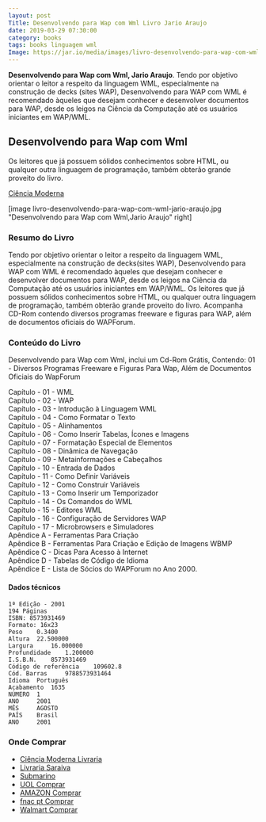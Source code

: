 ```yaml
---
layout: post
Title: Desenvolvendo para Wap com Wml Livro Jario Araujo
date: 2019-03-29 07:30:00
category: books
tags: books linguagem wml
Image: https://jar.io/media/images/livro-desenvolvendo-para-wap-com-wml-jario-araujo.jpg
---
```

**Desenvolvendo para Wap com Wml, Jario Araujo**. Tendo por objetivo orientar o leitor a respeito da linguagem WML, especialmente na construção de decks (sites WAP), Desenvolvendo para WAP com WML é recomendado àqueles que desejam conhecer e desenvolver documentos para WAP, desde os leigos na Ciência da Computação até os usuários iniciantes em WAP/WML. 


## Desenvolvendo para Wap com Wml

Os leitores que já possuem sólidos conhecimentos sobre HTML, ou qualquer outra linguagem de programação, também obterão grande proveito do livro.

[Ciência Moderna](https://www.lcm.com.br/site/#livros/busca?term=jario)

[image livro-desenvolvendo-para-wap-com-wml-jario-araujo.jpg "Desenvolvendo para Wap com Wml,Jario Araujo" right]

### Resumo do Livro

Tendo por objetivo orientar o leitor a respeito da linguagem WML, especialmente na construção de decks(sites WAP), Desenvolvendo para WAP com WML é recomendado àqueles que desejam conhecer e desenvolver documentos para WAP, desde os leigos na Ciência da Computação até os usuários iniciantes em WAP/WML. Os leitores que já possuem sólidos conhecimentos sobre HTML, ou qualquer outra linguagem de programação, também obterão grande proveito do livro. Acompanha CD-Rom contendo diversos programas freeware e figuras para WAP, além de documentos oficiais do WAPForum.

### Conteúdo do Livro  
Desenvolvendo para Wap com Wml, inclui um Cd-Rom Grátis, Contendo: 01 - Diversos Programas Freeware e Figuras Para Wap, Além de Documentos Oficiais do WapForum     

Capítulo - 01 - WML  
Capítulo - 02 - WAP  
Capítulo - 03 - Introdução à Linguagem WML  
Capítulo - 04 - Como Formatar o Texto   
Capítulo - 05 - Alinhamentos  
Capítulo - 06 - Como Inserir Tabelas, Ícones e Imagens  
Capítulo - 07 - Formatação Especial de Elementos  
Capítulo - 08 - Dinâmica de Navegação  
Capítulo - 09 - Metainformações e Cabeçalhos  
Capítulo - 10 - Entrada de Dados  
Capítulo - 11 - Como Definir Variáveis  
Capítulo - 12 - Como Construir Variáveis  
Capítulo - 13 - Como Inserir um Temporizador  
Capítulo - 14 - Os Comandos do WML  
Capítulo - 15 - Editores WML   
Capítulo - 16 - Configuração de Servidores WAP  
Capítulo - 17 - Microbrowsers e Simuladores  
Apêndice A - Ferramentas Para Criação  
Apêndice B - Ferramentas Para Criação e Edição de Imagens WBMP  
Apêndice C - Dicas Para Acesso à Internet  
Apêndice D - Tabelas de Código de Idioma  
Apêndice E - Lista de Sócios do WAPForum no Ano 2000.   

#### Dados técnicos

    1ª Edição - 2001
    194 Páginas
    ISBN: 8573931469
    Formato: 16x23
	Peso 	0.3400
	Altura 	22.500000
	Largura 	16.000000
	Profundidade 	1.200000
	I.S.B.N. 	8573931469
	Código de referência 	109602.8
	Cód. Barras 	9788573931464
	Idioma 	Português
	Acabamento 	1635
	NÚMERO 	1
	ANO 	2001
	MÊS 	AGOSTO
	PAÍS 	Brasil
	ANO 	2001

### Onde Comprar

* [Ciência Moderna Livraria](https://www.cienciamoderna.com.br/desenvolvendo-para-wap-com-wml/p)   
* [Livraria Saraiva](https://busca.saraiva.com.br/busca?q=jario-araujo)
* [Submarino](https://www.submarino.com.br/busca/jario-araujo)
* [UOL Comprar](http://shopping.uol.com.br/desenvolvendo-para-wap-com-wml-com-cd-rom-jario-araujo-8573931469.html)   
* [AMAZON Comprar](https://www.amazon.com.br/dp/8573931469/ref=asc_df_85739314691553770800000/?tag=buscape-mfn-20&creative=380333&creativeASIN=8573931469&linkCode=asn)    
* [fnac pt Comprar](https://www.fnac.pt/mp9815883/Desenvolvendo-para-Wap-com-Wml)    
* [Walmart Comprar](https://www.walmart.com.br/desenvolvendo-para-wap-com-wml/3154034/pr)    
